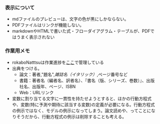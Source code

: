 
### 表示について

- mdファイルのプレビューは、文字の色が黒にしかならない。
- PDFファイルはリンクが機能しない。
- markdownやHTMLで書いた式・フローダイアグラム・テーブルが、PDFではうまく表示されない


### 作業用メモ

- rokaboNatttsuは作業進捗を[ここ](https://github.com/users/rokaboNatttsu/projects/2)で管理している
- 出典をつける。
  - 論文：著者,"題名",*雑誌名（イタリック）*,ページ番号など
  - 書籍：著者名（編者名、訳者名）、『書名（版、シリーズ、巻数）』、出版社名、出版年、ページ、ISBN
  - Web：URLリンク
- 変数に割り当てる文字に一貫性を持たせようとすると、ほかの行動方程式や、変数(特に予測や期待に該当する変数)の定義が必要になる。行動方程式の例示ではなく、モデルの例示になってしまう。論文読めや、ってことになりそうだから、行動方程式の例示は削除することも考える。
